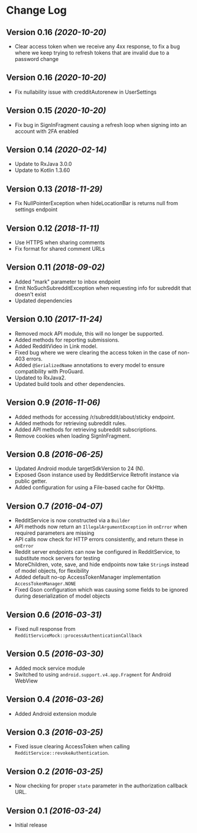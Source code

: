 Change Log
==========

Version 0.16 *(2020-10-20)*
----------------------------------
* Clear access token when we receive any 4xx response, to fix a bug where we keep trying to refresh tokens that are invalid due to a password change

Version 0.16 *(2020-10-20)*
----------------------------------
* Fix nullability issue with credditAutorenew in UserSettings

Version 0.15 *(2020-10-20)*
----------------------------------
* Fix bug in SignInFragment causing a refresh loop when signing into an account with 2FA enabled

Version 0.14 *(2020-02-14)*
----------------------------------
* Update to RxJava 3.0.0
* Update to Kotlin 1.3.60

Version 0.13 *(2018-11-29)*
----------------------------------
* Fix NullPointerException when hideLocationBar is returns null from settings endpoint

Version 0.12 *(2018-11-11)*
----------------------------------
* Use HTTPS when sharing comments
* Fix format for shared comment URLs

Version 0.11 *(2018-09-02)*
----------------------------------
* Added "mark" parameter to inbox endpoint
* Emit NoSuchSubredditException when requesting info for subreddit that doesn't exist
* Updated dependencies

Version 0.10 *(2017-11-24)*
----------------------------------
* Removed mock API module, this will no longer be supported.
* Added methods for reporting submissions.
* Added RedditVideo in Link model.
* Fixed bug where we were clearing the access token in the case of non-403 errors.
* Added `@SerializedName` annotations to every model to ensure compatibility with ProGuard.
* Updated to RxJava2.
* Updated build tools and other dependencies.

Version 0.9 *(2016-11-06)*
----------------------------------
* Added methods for accessing /r/subreddit/about/sticky endpoint.
* Added methods for retrieving subreddit rules.
* Added API methods for retrieving subreddit subscriptions.
* Remove cookies when loading SignInFragment.

Version 0.8 *(2016-06-25)*
----------------------------------
* Updated Android module targetSdkVersion to 24 (N).
* Exposed Gson instance used by RedditService Retrofit instance via public getter.
* Added configuration for using a File-based cache for OkHttp.

Version 0.7 *(2016-04-07)*
----------------------------------
* RedditService is now constructed via a `Builder`
* API methods now return an `IllegalArgumentException` in `onError` when required parameters are missing
* API calls now check for HTTP errors consistently, and return these in `onError`
* Reddit server endpoints can now be configured in RedditService, to substitute mock servers for testing
* MoreChildren, vote, save, and hide endpoints now take `String`s instead of model objects, for flexibility
* Added default no-op AccessTokenManager implementation `AccessTokenManager.NONE`
* Fixed Gson configuration which was causing some fields to be ignored during deserialization of model objects

Version 0.6 *(2016-03-31)*
----------------------------------
* Fixed null response from `RedditServiceMock::processAuthenticationCallback`

Version 0.5 *(2016-03-30)*
----------------------------------
* Added mock service module
* Switched to using `android.support.v4.app.Fragment` for Android WebView

Version 0.4 *(2016-03-26)*
----------------------------------
* Added Android extension module

Version 0.3 *(2016-03-25)*
----------------------------------
* Fixed issue clearing AccessToken when calling `RedditService::revokeAuthentication`.

Version 0.2 *(2016-03-25)*
----------------------------------
* Now checking for proper `state` parameter in the authorization callback URL.

Version 0.1 *(2016-03-24)*
----------------------------------
* Initial release
